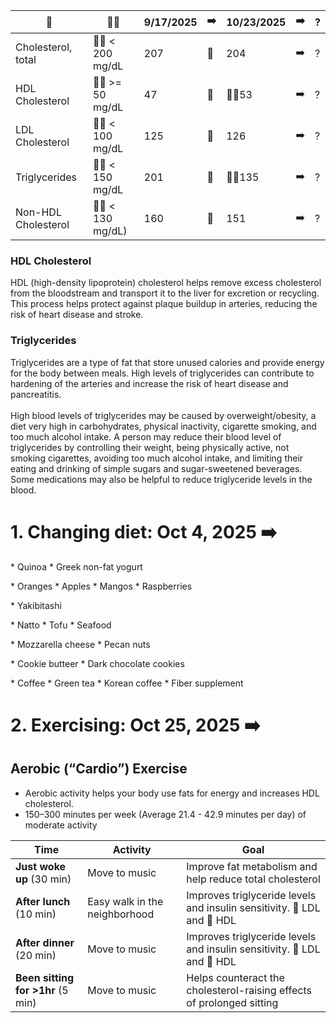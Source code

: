 
🌟 | 👍🏻 | 9/17/2025  | ➡️ | 10/23/2025 | ➡️ | ?
-- | -- | -- | -- | -- | -- | --
Cholesterol, total | 👍🏻 < 200 mg/dL | 207  | 🔽 | 204 | ➡️ | ?
HDL Cholesterol | 👍🏻 >= 50 mg/dL | 47 | 🔼 | 👍🏻53 | ➡️ | ?
LDL Cholesterol | 👍🏻 < 100 mg/dL | 125 | 🔼 | 126 | ➡️ | ?
Triglycerides | 👍🏻 < 150 mg/dL | 201 | 🔽 | 👍🏻135 | ➡️ | ?
Non-HDL Cholesterol | 👍🏻 < 130 mg/dL) | 160 | 🔽 | 151 | ➡️ | ?

<h3>HDL Cholesterol</h3>
HDL (high-density lipoprotein) cholesterol helps remove excess cholesterol from the bloodstream and transport it to the liver for excretion or recycling. This process helps protect against plaque buildup in arteries, reducing the risk of heart disease and stroke.

<h3>Triglycerides</h3>
Triglycerides are a type of fat that store unused calories and provide energy for the body between meals. High levels of triglycerides can contribute to hardening of the arteries and increase the risk of heart disease and pancreatitis.
<br/><br/>
High blood levels of triglycerides may be caused by overweight/obesity, a diet very high in carbohydrates, physical inactivity, cigarette smoking, and too much alcohol intake. A person may reduce their blood level of triglycerides by controlling their weight, being physically active, not smoking cigarettes, avoiding too much alcohol intake, and limiting their eating and drinking of simple sugars and sugar-sweetened beverages. Some medications may also be helpful to reduce triglyceride levels in the blood.

<h1>1. Changing diet: Oct 4, 2025 ➡️</h1>

<p>
* Quinoa
* Greek non-fat yogurt
</p>

<p>
* Oranges
* Apples
* Mangos
* Raspberries
</p>

<p>
* Yakibitashi
</p>

<p>
* Natto
* Tofu
* Seafood
</p>

<p>
* Mozzarella cheese
* Pecan nuts
</p>

<p>
* Cookie butteer
* Dark chocolate cookies
</p>

<p>
* Coffee
* Green tea
* Korean coffee
* Fiber supplement
</p>

<h1>2. Exercising: Oct 25, 2025 ➡️</h1>

<h2>Aerobic (“Cardio”) Exercise</h2>

* Aerobic activity helps your body use fats for energy and increases HDL cholesterol.
* 150–300 minutes per week (Average 21.4 - 42.9 minutes per day) of moderate activity


| Time | Activity | Goal |
| -- | -- | -- |
| **Just woke up** (30 min) | Move to music | Improve fat metabolism and help reduce total cholesterol |
| **After lunch** (10 min) | Easy walk in  the neighborhood | Improves triglyceride levels and insulin sensitivity. 🔽 LDL and 🔼 HDL |
| **After dinner** (20 min) | Move to music | Improves triglyceride levels and insulin sensitivity. 🔽 LDL and 🔼 HDL |
| **Been sitting for >1hr** (5 min) | Move to music | Helps counteract the cholesterol-raising effects of prolonged sitting |

